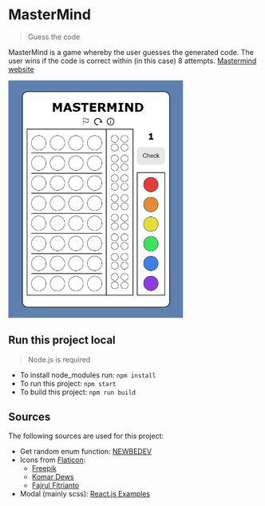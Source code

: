 # MasterMind

> Guess the code

MasterMind is a game whereby the user guesses the generated code. The user wins if the code is correct within (in this case) 8 attempts.
[Mastermind website](https://cindy012.github.io/MasterMind/)

<img src="https://github.com/Cindy012/MasterMind/blob/main/Mastermind-board.png" width="350" />

## Run this project local

> Node.js is required

* To install node_modules run: `npm install`
* To run this project: `npm start`
* To build this project: `npm run build`

## Sources

The following sources are used for this project:

* Get random enum function: [NEWBEDEV](https://newbedev.com/how-to-get-a-random-enum-in-typescript)
* Icons from [Flaticon](https://flaticon.com): 
    * [Freepik](https://www.flaticon.com/free-icon/information_545674?term=information&page=1&position=2&page=1&position=2&related_id=545674)
    * [Komar Dews](https://www.flaticon.com/premium-icon/play-again_6046907?term=play%20again&page=1&position=4&page=1&position=4&related_id=6046907&origin=search)
    * [Fajrul Fitrianto](https://www.flaticon.com/premium-icon/flags_4129143?term=white%20flag&page=1&position=1&page=1&position=1&related_id=4129143&origin=search)
* Modal (mainly scss): [React.js Examples](https://reactjsexample.com/video-tutorial-make-a-modal-in-reactjs)